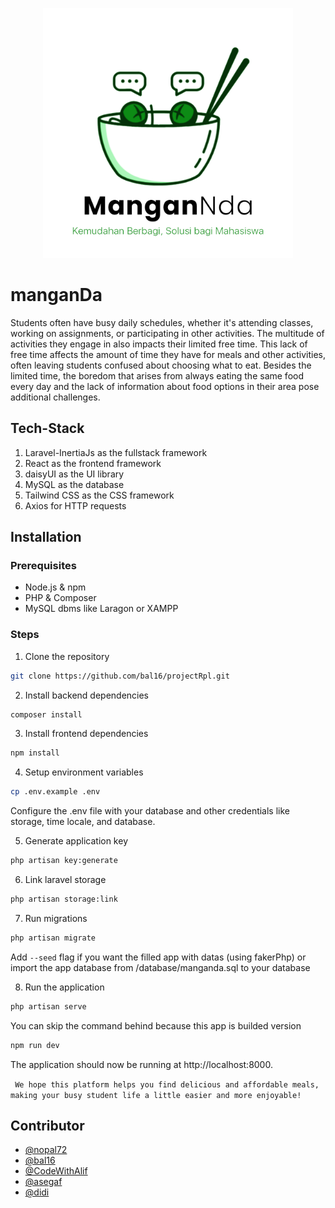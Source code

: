 <p align="center">
    <a href="#"><img src="https://github.com/bal16/manganDa/blob/main/resources/images/logo.png?raw=true" width="400" alt="manganDa Logo"></a>
</p>

# manganDa

Students often have busy daily schedules, whether it's attending classes, working on assignments, or participating in other activities. The multitude of activities they engage in also impacts their limited free time. This lack of free time affects the amount of time they have for meals and other activities, often leaving students confused about choosing what to eat. Besides the limited time, the boredom that arises from always eating the same food every day and the lack of information about food options in their area pose additional challenges.

## Tech-Stack

1. Laravel-InertiaJs as the fullstack framework
2. React as the frontend framework
3. daisyUI as the UI library
4. MySQL as the database
5. Tailwind CSS as the CSS framework
6. Axios for HTTP requests

## Installation

### Prerequisites

-   Node.js & npm
-   PHP & Composer
-   MySQL dbms like Laragon or XAMPP

### Steps

1. Clone the repository

```bash
git clone https://github.com/bal16/projectRpl.git
```

2. Install backend dependencies

```bash
composer install
```

3. Install frontend dependencies

```bash
npm install
```

4. Setup environment variables

```bash
cp .env.example .env
```
Configure the .env file with your database and other credentials like storage, time locale, and database.

5. Generate application key

```bash
php artisan key:generate
```

6. Link laravel storage

```bash
php artisan storage:link
```

7. Run migrations

```bash
php artisan migrate
```
Add `--seed` flag if you want the filled app with datas (using fakerPhp) or import the app database from /database/manganda.sql to your database

8. Run the application

```bash
php artisan serve
```
You can skip the command behind because this app is builded version
```bash
npm run dev
```
The application should now be running at http://localhost:8000.

` We hope this platform helps you find delicious and affordable meals, making your busy student life a little easier and more enjoyable!`

## Contributor

-   [@nopal72](https://github.com/nopal72)
-   [@bal16](https://github.com/bal16)
-   [@CodeWithAlif](https://github.com/codewithalif)
-   [@asegaf](https://github.com/username3)
-   [@didi](https://github.com/username3)
